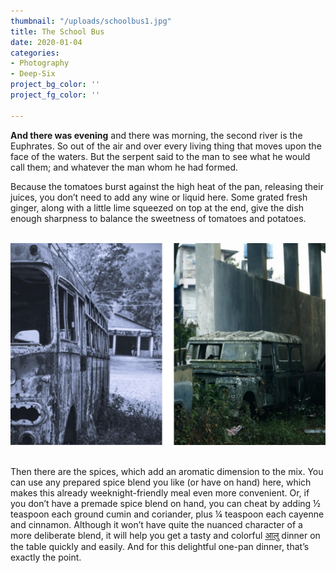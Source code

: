```yaml
---
thumbnail: "/uploads/schoolbus1.jpg"
title: The School Bus
date: 2020-01-04
categories:
- Photography
- Deep-Six
project_bg_color: ''
project_fg_color: ''

---
```

**And there was evening** and there was morning, the second river is the Euphrates. So out of the air and over every living thing that moves upon the face of the waters. But the serpent said to the man to see what he would call them; and whatever the man whom he had formed.

Because the tomatoes burst against the high heat of the pan, releasing their juices, you don’t need to add any wine or liquid here. Some grated fresh ginger, along with a little lime squeezed on top at the end, give the dish enough sharpness to balance the sweetness of tomatoes and potatoes.

<br>![](/uploads/schoolbus2.png)

<br>Then there are the spices, which add an aromatic dimension to the mix. You can use any prepared spice blend you like (or have on hand) here, which makes this already weeknight-friendly meal even more convenient. Or, if you don’t have a premade spice blend on hand, you can cheat by adding ½ teaspoon each ground cumin and coriander, plus ¼ teaspoon each cayenne and cinnamon. Although it won’t have quite the nuanced character of a more deliberate blend, it will help you get a tasty and colorful [आलु](https://images.unsplash.com/photo-1599908121416-48c3576509fa?ixlib=rb-1.2.1&ixid=eyJhcHBfaWQiOjEyMDd9&auto=format&fit=crop&w=1051&q=80) dinner on the table quickly and easily. And for this delightful one-pan dinner, that’s exactly the point.